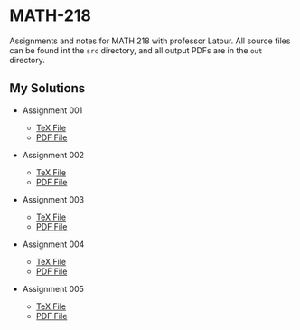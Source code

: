 # MATH-218
Assignments and notes for MATH 218 with professor Latour.  All source files can be found int the `src` directory, and all output PDFs are in the `out` directory.

## My Solutions

* Assignment 001 
  - [TeX File](https://github.com/shmishtopher/MATH-218/blob/master/src/Assignment_001.tex)
  - [PDF File](https://github.com/shmishtopher/MATH-218/blob/master/out/Assignment_001.pdf)

* Assignment 002
  - [TeX File](https://github.com/shmishtopher/MATH-218/blob/master/src/Assignment_002.tex)
  - [PDF File](https://github.com/shmishtopher/MATH-218/blob/master/out/Assignment_002.pdf)

* Assignment 003
  - [TeX File](https://github.com/shmishtopher/MATH-218/blob/master/src/Assignment_003.tex)
  - [PDF File](https://github.com/shmishtopher/MATH-218/blob/master/out/Assignment_003.pdf)

* Assignment 004
  - [TeX File](https://github.com/shmishtopher/MATH-218/blob/master/src/Assignment_004.tex)
  - [PDF File](https://github.com/shmishtopher/MATH-218/blob/master/out/Assignment_004.pdf)

* Assignment 005
  - [TeX File](https://github.com/shmishtopher/MATH-218/blob/master/src/Assignment_005.tex)
  - [PDF File](https://github.com/shmishtopher/MATH-218/blob/master/out/Assignment_005.pdf)